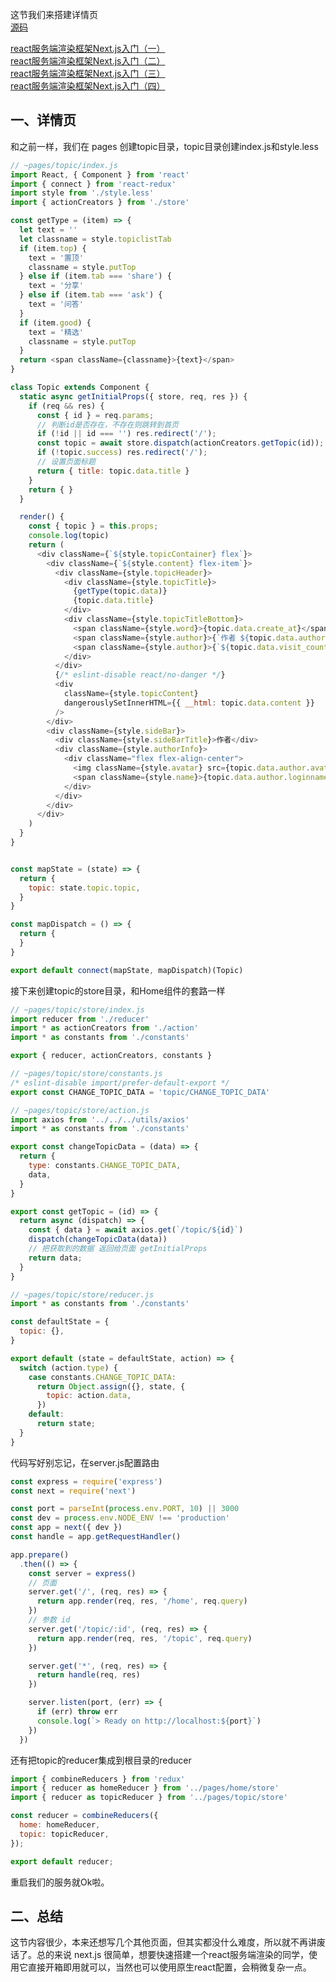 这节我们来搭建详情页  
[源码](https://github.com/HJianfeng/nextjs/tree/master/examples/next-demo)  


[react服务端渲染框架Next.js入门（一）](https://github.com/HJianfeng/nextjs/blob/master/lessons/lesson1.md)  
[react服务端渲染框架Next.js入门（二）](https://github.com/HJianfeng/nextjs/blob/master/lessons/lesson2.md)  
[react服务端渲染框架Next.js入门（三）](https://github.com/HJianfeng/nextjs/blob/master/lessons/lesson3.md)  
[react服务端渲染框架Next.js入门（四）](https://github.com/HJianfeng/nextjs/blob/master/lessons/lesson4.md)  

## 一、详情页
和之前一样，我们在 pages 创建topic目录，topic目录创建index.js和style.less  
```javascript
// ~pages/topic/index.js
import React, { Component } from 'react'
import { connect } from 'react-redux'
import style from './style.less'
import { actionCreators } from './store'

const getType = (item) => {
  let text = ''
  let classname = style.topiclistTab
  if (item.top) {
    text = '置顶'
    classname = style.putTop
  } else if (item.tab === 'share') {
    text = '分享'
  } else if (item.tab === 'ask') {
    text = '问答'
  }
  if (item.good) {
    text = '精选'
    classname = style.putTop
  }
  return <span className={classname}>{text}</span>
}

class Topic extends Component {
  static async getInitialProps({ store, req, res }) {
    if (req && res) {
      const { id } = req.params;
      // 判断id是否存在，不存在则跳转到首页
      if (!id || id === '') res.redirect('/');
      const topic = await store.dispatch(actionCreators.getTopic(id));
      if (!topic.success) res.redirect('/');
      // 设置页面标题
      return { title: topic.data.title }
    }
    return { }
  }

  render() {
    const { topic } = this.props;
    console.log(topic)
    return (
      <div className={`${style.topicContainer} flex`}>
        <div className={`${style.content} flex-item`}>
          <div className={style.topicHeader}>
            <div className={style.topicTitle}>
              {getType(topic.data)}
              {topic.data.title}
            </div>
            <div className={style.topicTitleBottom}>
              <span className={style.word}>{topic.data.create_at}</span>
              <span className={style.author}>{`作者 ${topic.data.author.loginname}`}</span>
              <span className={style.author}>{`${topic.data.visit_count} 浏览`}</span>
            </div>
          </div>
          {/* eslint-disable react/no-danger */}
          <div
            className={style.topicContent}
            dangerouslySetInnerHTML={{ __html: topic.data.content }}
          />
        </div>
        <div className={style.sideBar}>
          <div className={style.sideBarTitle}>作者</div>
          <div className={style.authorInfo}>
            <div className="flex flex-align-center">
              <img className={style.avatar} src={topic.data.author.avatar_url} alt="" />
              <span className={style.name}>{topic.data.author.loginname}</span>
            </div>
          </div>
        </div>
      </div>
    )
  }
}


const mapState = (state) => {
  return {
    topic: state.topic.topic,
  }
}

const mapDispatch = () => {
  return {
  }
}

export default connect(mapState, mapDispatch)(Topic)
```
接下来创建topic的store目录，和Home组件的套路一样  
```javascript
// ~pages/topic/store/index.js
import reducer from './reducer'
import * as actionCreators from './action'
import * as constants from './constants'

export { reducer, actionCreators, constants }
```
```javascript
// ~pages/topic/store/constants.js
/* eslint-disable import/prefer-default-export */
export const CHANGE_TOPIC_DATA = 'topic/CHANGE_TOPIC_DATA'
```
```javascript
// ~pages/topic/store/action.js
import axios from '../../../utils/axios'
import * as constants from './constants'

export const changeTopicData = (data) => {
  return {
    type: constants.CHANGE_TOPIC_DATA,
    data,
  }
}

export const getTopic = (id) => {
  return async (dispatch) => {
    const { data } = await axios.get(`/topic/${id}`)
    dispatch(changeTopicData(data))
    // 把获取到的数据 返回给页面 getInitialProps
    return data;
  }
}
```
```javascript
// ~pages/topic/store/reducer.js
import * as constants from './constants'

const defaultState = {
  topic: {},
}

export default (state = defaultState, action) => {
  switch (action.type) {
    case constants.CHANGE_TOPIC_DATA:
      return Object.assign({}, state, {
        topic: action.data,
      })
    default:
      return state;
  }
}
```
代码写好别忘记，在server.js配置路由
```javascript
const express = require('express')
const next = require('next')

const port = parseInt(process.env.PORT, 10) || 3000
const dev = process.env.NODE_ENV !== 'production'
const app = next({ dev })
const handle = app.getRequestHandler()

app.prepare()
  .then(() => {
    const server = express()
    // 页面
    server.get('/', (req, res) => {
      return app.render(req, res, '/home', req.query)
    })
    // 参数 id
    server.get('/topic/:id', (req, res) => {
      return app.render(req, res, '/topic', req.query)
    })

    server.get('*', (req, res) => {
      return handle(req, res)
    })

    server.listen(port, (err) => {
      if (err) throw err
      console.log(`> Ready on http://localhost:${port}`)
    })
  })
```
还有把topic的reducer集成到根目录的reducer
```javascript
import { combineReducers } from 'redux'
import { reducer as homeReducer } from '../pages/home/store'
import { reducer as topicReducer } from '../pages/topic/store'

const reducer = combineReducers({
  home: homeReducer,
  topic: topicReducer,
});

export default reducer;
```
重启我们的服务就Ok啦。  
## 二、总结
这节内容很少，本来还想写几个其他页面，但其实都没什么难度，所以就不再讲废话了。总的来说 next.js 很简单，想要快速搭建一个react服务端渲染的同学，使用它直接开箱即用就可以，当然也可以使用原生react配置，会稍微复杂一点。
